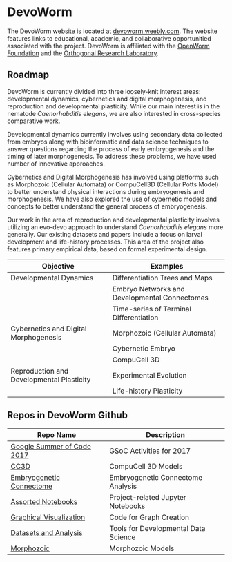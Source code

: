 
# DevoWorm

The DevoWorm website is located at [devoworm.weebly.com](http://devoworm.weebly.com/). The website features links to 
educational, academic, and collaborative opportunitied associated with the project. DevoWorm is affiliated with the 
[OpenWorm Foundation](http://www.openworm.org/) and the [Orthogonal Research Laboratory](http://orthogonal-research.weebly.com/).

## Roadmap

DevoWorm is currently divided into three loosely-knit interest areas: developmental
dynamics, cybernetics and digital morphogenesis, and reproduction and developmental plasticity. While our main interest is in the nematode *Caenorhabditis elegans*, we are also interested in cross-species comparative work.

Developmental dynamics currently involves using secondary data collected from embryos along with bioinformatic and data science techniques to answer questions regarding the process of early embryogenesis and the timing of later morphogenesis. To address these problems, we have used number of innovative approaches. 

Cybernetics and Digital Morphogenesis has involved using platforms such as Morphozoic (Cellular Automata) or CompuCell3D (Cellular Potts Model) to better understand physical interactions during embryogenesis and morphogenesis. We have also explored the use of cybernetic models and concepts to better understand the general process of embryogenesis.

Our work in the area of reproduction and developmental plasticity involves utilizing an evo-devo approach to understand *Caenorhabditis elegans* more generally. Our existing datasets and papers include a focus on larval development and life-history processes. This area of the project also features primary empirical data, based on formal experimental design.

Objective                                 | Examples                    
---                                       | ---
Developmental Dynamics                    | Differentiation Trees and Maps                    
                                          | Embryo Networks and Developmental Connectomes
                                          | Time-series of Terminal Differentiation
Cybernetics and Digital Morphogenesis     | Morphozoic (Cellular Automata)
                                          | Cybernetic Embryo
                                          | CompuCell 3D
Reproduction and Developmental Plasticity | Experimental Evolution
                                          | Life-history Plasticity

## Repos in DevoWorm Github

Repo Name                                                                       | Description               
---                                                                             | ---                       
[Google Summer of Code 2017](https://github.com/devoworm/GSoC-2017)             | GSoC Activities for 2017
[CC3D](https://github.com/devoworm/CC3D-local)                                  | CompuCell 3D Models
[Embryogenetic Connectome](https://github.com/devoworm/embryogenetic-connectome)| Embryogenetic Connectome Analysis
[Assorted Notebooks](https://github.com/devoworm/devoworm.github.io)            | Project-related Jupyter Notebooks
[Graphical Visualization](https://github.com/devoworm/Graph-Code)               | Code for Graph Creation
[Datasets and Analysis](https://github.com/devoworm/DevoWorm)                   | Tools for Developmental Data Science
[Morphozoic](https://github.com/devoworm/Morphozoic)                            | Morphozoic Models
